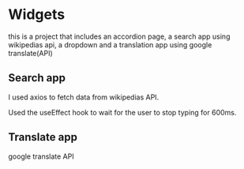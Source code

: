 # Widgets
this is a project that includes an accordion page, a search app using wikipedias api, a dropdown and a translation app using google translate(API)

## Search app 
I used axios to fetch data from wikipedias API.

Used the useEffect hook to wait for the user to stop typing for 600ms. 

## Translate app

google translate API